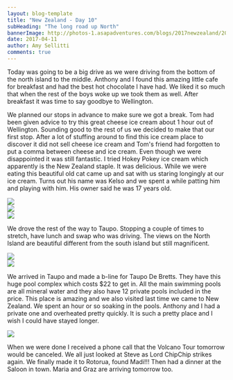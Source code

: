 ```yaml
---
layout: blog-template
title: "New Zealand - Day 10"
subHeading: "The long road up North"
bannerImage: http://photos-1.asapadventures.com/blogs/2017newzealand/2017-04-11/20170411_141427.jpg_compressed.JPEG
date: 2017-04-11
author: Amy Sellitti
comments: true
---
```


Today was going to be a big drive as we were driving from the bottom of the north island to the middle. Anthony and I found this amazing little cafe for breakfast and had the best hot chocolate I have had. We liked it so much that when the rest of the boys woke up we took them as well. After breakfast it was time to say goodbye to Wellington.

We planned our stops in advance to make sure we got a break. Tom had been given advice to try this great cheese ice cream about 1 hour out of Wellington. Sounding good to the rest of us we decided to make that our first stop. After a lot of stuffing around to find this ice cream place to discover it did not sell cheese ice cream and Tom's friend had forgotten to put a comma between cheese and ice cream. Even though we were disappointed it was still fantastic. I tried Hokey Pokey ice cream which apparently is the New Zealand staple. It was delicious. While we were eating this beautiful old cat came up and sat with us staring longingly at our ice cream. Turns out his name was Kelso and we spent a while patting him and playing with him. His owner said he was 17 years old.

<div class="center-image"><img src="http://photos-1.asapadventures.com/blogs/2017newzealand/2017-04-11/20170411_112352.jpg_compressed.JPEG" /></div>
<div class="center-image"><img src="http://photos-1.asapadventures.com/blogs/2017newzealand/2017-04-11/20170411_112400.jpg_compressed.JPEG" /></div>
<div class="center-image"><img src="http://photos-1.asapadventures.com/blogs/2017newzealand/2017-04-11/DSC08259.JPG_compressed.JPEG" /></div>

We drove the rest of the way to Taupo. Stopping a couple of times to stretch, have lunch and swap who was driving. The views on the North Island are beautiful different from the south island but still magnificent.

<div class="center-image"><img src="http://photos-1.asapadventures.com/blogs/2017newzealand/2017-04-11/20170411_141427.jpg_compressed.JPEG" /></div>
<div class="center-image"><img src="http://photos-1.asapadventures.com/blogs/2017newzealand/2017-04-11/20170411_145928.jpg_compressed.JPEG" /></div>

We arrived in Taupo and made a b-line for Taupo De Bretts. They have this huge pool complex which costs $22 to get in. All the main swimming pools are all mineral water and they also have 12 private pools included in the price. This place is amazing and we also visited last time we came to New Zealand. We spent an hour or so soaking in the pools. Anthony and I had a private one and overheated pretty quickly.
It is such a pretty place and I wish I could have stayed longer.

<div class="center-image"><img src="http://photos-1.asapadventures.com/blogs/2017newzealand/2017-04-11/DSC_0906.JPG_compressed.JPEG" /></div>

When we were done I received a phone call that the Volcano Tour tomorrow would be canceled. We all just looked at Steve as Lord ChipChip strikes again. We finally made it to Rotorua, found Madi!!! Then had a dinner at the Saloon in town. Maria and Graz are arriving tomorrow too.

